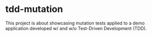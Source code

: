 # tdd-mutation
This project is about showcasing mutation tests applied to a demo application developed w/ and w/o Test-Driven Development (TDD).
